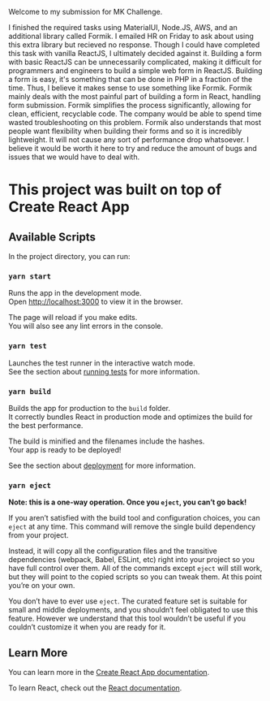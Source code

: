Welcome to my submission for MK Challenge.

I finished the required tasks using MaterialUI, Node.JS, AWS, and an additional library called Formik. I emailed HR on Friday to ask about using this extra library but recieved no response. Though I could have completed this task with vanilla ReactJS, I ultimately decided against it. Building a form with basic ReactJS can be unnecessarily complicated, making it difficult for programmers and engineers to build a simple web form in ReactJS. Building a form is easy, it's something that can be done in PHP in a fraction of the time. Thus, I believe it makes sense to use something like Formik. Formik mainly deals with the most painful part of building a form in React, handling form submission. Formik simplifies the process significantly, allowing for clean, efficient, recyclable code. The company would be able to spend time wasted troubleshooting on this problem. Formik also understands that most people want flexibility when building their forms and so it is incredibly lightweight. It will not cause any sort of performance drop whatsoever. I believe it would be worth it here to try and reduce the amount of bugs and issues that we would have to deal with. 



# This project was built on top of Create React App
## Available Scripts

In the project directory, you can run:

### `yarn start`

Runs the app in the development mode.\
Open [http://localhost:3000](http://localhost:3000) to view it in the browser.

The page will reload if you make edits.\
You will also see any lint errors in the console.

### `yarn test`

Launches the test runner in the interactive watch mode.\
See the section about [running tests](https://facebook.github.io/create-react-app/docs/running-tests) for more information.

### `yarn build`

Builds the app for production to the `build` folder.\
It correctly bundles React in production mode and optimizes the build for the best performance.

The build is minified and the filenames include the hashes.\
Your app is ready to be deployed!

See the section about [deployment](https://facebook.github.io/create-react-app/docs/deployment) for more information.

### `yarn eject`

**Note: this is a one-way operation. Once you `eject`, you can’t go back!**

If you aren’t satisfied with the build tool and configuration choices, you can `eject` at any time. This command will remove the single build dependency from your project.

Instead, it will copy all the configuration files and the transitive dependencies (webpack, Babel, ESLint, etc) right into your project so you have full control over them. All of the commands except `eject` will still work, but they will point to the copied scripts so you can tweak them. At this point you’re on your own.

You don’t have to ever use `eject`. The curated feature set is suitable for small and middle deployments, and you shouldn’t feel obligated to use this feature. However we understand that this tool wouldn’t be useful if you couldn’t customize it when you are ready for it.

## Learn More

You can learn more in the [Create React App documentation](https://facebook.github.io/create-react-app/docs/getting-started).

To learn React, check out the [React documentation](https://reactjs.org/).
